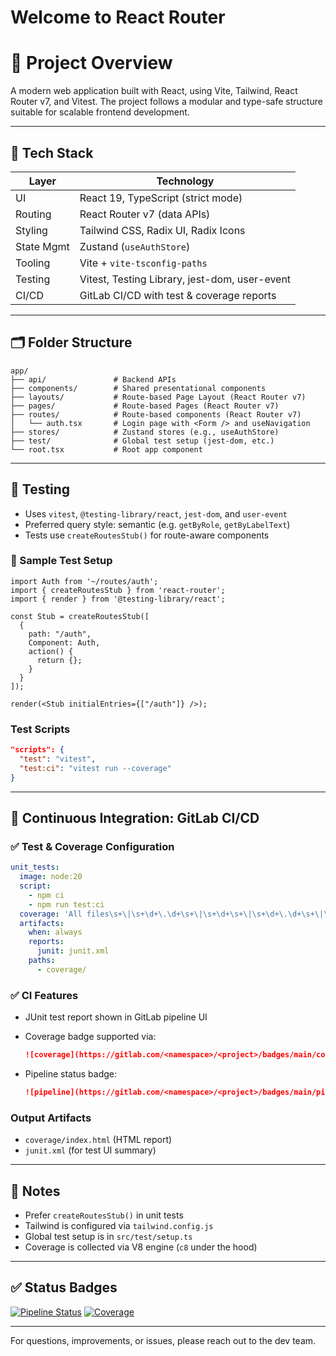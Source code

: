 
# Welcome to React Router

# 📘 Project Overview

A modern web application built with React, using Vite, Tailwind, React Router v7, and Vitest. The project follows a modular and type-safe structure suitable for scalable frontend development.

---

## 🚀 Tech Stack

| Layer      | Technology                                    |
| ---------- | --------------------------------------------- |
| UI         | React 19, TypeScript (strict mode)            |
| Routing    | React Router v7 (data APIs)                   |
| Styling    | Tailwind CSS, Radix UI, Radix Icons           |
| State Mgmt | Zustand (`useAuthStore`)                      |
| Tooling    | Vite + `vite-tsconfig-paths`                  |
| Testing    | Vitest, Testing Library, jest-dom, user-event |
| CI/CD      | GitLab CI/CD with test & coverage reports     |

---

## 🗂️ Folder Structure

```files
app/
├── api/               # Backend APIs
├── components/        # Shared presentational components
├── layouts/           # Route-based Page Layout (React Router v7)
├── pages/             # Route-based Pages (React Router v7)
├── routes/            # Route-based components (React Router v7)
│   └── auth.tsx       # Login page with <Form /> and useNavigation
├── stores/            # Zustand stores (e.g., useAuthStore)
├── test/              # Global test setup (jest-dom, etc.)
└── root.tsx           # Root app component
```

---

## 🧪 Testing

* Uses `vitest`, `@testing-library/react`, `jest-dom`, and `user-event`
* Preferred query style: semantic (e.g. `getByRole`, `getByLabelText`)
* Tests use `createRoutesStub()` for route-aware components

### 🧰 Sample Test Setup

```tsx
import Auth from '~/routes/auth';
import { createRoutesStub } from 'react-router';
import { render } from '@testing-library/react';

const Stub = createRoutesStub([
  {
    path: "/auth",
    Component: Auth,
    action() {
      return {};
    }
  }
]);

render(<Stub initialEntries={["/auth"]} />);
```

### Test Scripts

```json
"scripts": {
  "test": "vitest",
  "test:ci": "vitest run --coverage"
}
```

---

## 🔁 Continuous Integration: GitLab CI/CD

### ✅ Test & Coverage Configuration

```yaml
unit_tests:
  image: node:20
  script:
    - npm ci
    - npm run test:ci
  coverage: 'All files\s+\|\s+\d+\.\d+\s+\|\s+\d+\s+\|\s+\d+\.\d+\s+\|\s+(\d+\.\d+)'
  artifacts:
    when: always
    reports:
      junit: junit.xml
    paths:
      - coverage/
```

### ✅ CI Features

* JUnit test report shown in GitLab pipeline UI
* Coverage badge supported via:

  ```md
  ![coverage](https://gitlab.com/<namespace>/<project>/badges/main/coverage.svg)
  ```
* Pipeline status badge:

  ```md
  ![pipeline](https://gitlab.com/<namespace>/<project>/badges/main/pipeline.svg)
  ```

### Output Artifacts

* `coverage/index.html` (HTML report)
* `junit.xml` (for test UI summary)

---

## 📌 Notes

* Prefer `createRoutesStub()` in unit tests
* Tailwind is configured via `tailwind.config.js`
* Global test setup is in `src/test/setup.ts`
* Coverage is collected via V8 engine (`c8` under the hood)

---

## ✅ Status Badges

[![Pipeline Status](https://gitlab.im.priv/integ/schedule/ui/badges/dev/pipeline.svg)](https://gitlab.im.priv/integ/schedule/ui/pipelines)
[![Coverage](https://gitlab.im.priv/integ/schedule/ui/badges/dev/coverage.svg)](https://gitlab.im.priv/integ/schedule/ui/-/jobs)

---

For questions, improvements, or issues, please reach out to the dev team.
